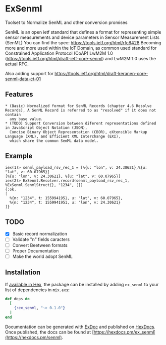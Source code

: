 # ExSenml

Toolset to Normalize SenML and other conversion promises  

  SenML is an open ietf standard that defines a format for representing simple sensor
   measurements and device parameters in Sensor Measurement Lists (SenML)
  You can find the spec: https://tools.ietf.org/html/rfc8428
  Becoming more and more used within the IoT Domain, as common used standard for Constrained Application Protocol (CoAP)
  LwM2M 1.0 (https://tools.ietf.org/html/draft-ietf-core-senml) and LwM2M 1.0 uses the actual RFC.

  Also adding support for https://tools.ietf.org/html/draft-keranen-core-senml-data-ct-01 

  ## Features

    * (Basic) Normalized format for SenML Records (chapter 4.6 Resolve Records), A SenML Record is referred to as "resolved" if it does not contain
      any base value.
    * (TODO) Support Conversion between diferent representations defined in JavaScript Object Notation (JSON), 
      Concise Binary Object Representation (CBOR), eXtensible Markup Language (XML), and Efficient XML Interchange (EXI), 
      which share the common SenML data model. 

  ## Example 

    iex(1)> senml_payload_rsv_rec_1 = [%{u: "lon", v: 24.30621},%{u: "lat", v: 60.07965}]
    [%{u: "lon", v: 24.30621}, %{u: "lat", v: 60.07965}]
    iex(2)> ExSenml.Resolver.record(senml_payload_rsv_rec_1, %ExSenml.SenmlStruct{}, "1234", [])
    {:ok,
    [
      %{n: "1234", t: 1559941951, u: "lat", v: 60.07965},
      %{n: "1234", t: 1559941951, u: "lon", v: 24.30621}
    ]}

  ## TODO 

  - [x] Basic record normalization
  - [ ] Validate "n" fields caracters
  - [ ] Convert Beetween formats
  - [ ] Proper Documentation
  - [ ] Make the world adopt SenML

## Installation

If [available in Hex](https://hex.pm/docs/publish), the package can be installed
by adding `ex_senml` to your list of dependencies in `mix.exs`:

```elixir
def deps do
  [
    {:ex_senml, "~> 0.1.0"}
  ]
end
```

Documentation can be generated with [ExDoc](https://github.com/elixir-lang/ex_doc)
and published on [HexDocs](https://hexdocs.pm). Once published, the docs can
be found at [https://hexdocs.pm/ex_senml](https://hexdocs.pm/senml).


